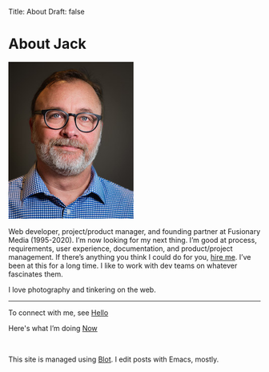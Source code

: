Title: About
Draft: false

# About Jack

<div class="right">
<img src="/_img/_2023-jack-headshot.jpg" alt="Your host, Jack Baty" />
</div>

Web developer, project/product manager, and founding partner at Fusionary Media (1995-2020). I’m now looking for my next thing. I’m good at process, requirements, user experience, documentation, and product/project management. If there’s anything you think I could do for you, [hire me](/hire-me). I’ve been at this for a long time. I like to work with dev teams on whatever fascinates them.

I love photography and tinkering on the web.

* * *

To connect with me, see [Hello](https://baty.net/hello)

Here's what I’m doing [Now](https://baty.net/now)

<br clear="all">

This site is managed using [Blot](https://blot.im). I edit posts with Emacs, mostly.

